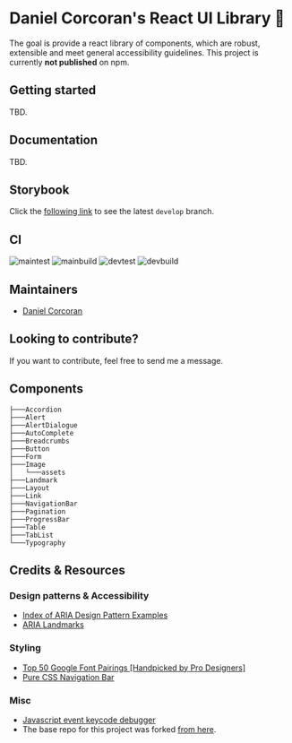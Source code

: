 # Daniel Corcoran's React UI Library 🐲

The goal is provide a react library of components, which are robust, extensible and meet general accessibility guidelines. This project is currently **not published** on npm.

## Getting started

TBD.

## Documentation

TBD.

## Storybook
Click the [following link](https://60b75a95d763ec0039b4429c-vxnypsfddl.chromatic.com/) to see the latest `develop` branch.

## CI

![maintest](https://github.com/danielc92/dc-react-ui/actions/workflows/main-test.yml/badge.svg) ![mainbuild](https://github.com/danielc92/dc-react-ui/actions/workflows/main-build.yml/badge.svg)
![devtest](https://github.com/danielc92/dc-react-ui/actions/workflows/develop-test.yml/badge.svg) ![devbuild](https://github.com/danielc92/dc-react-ui/actions/workflows/develop-build.yml/badge.svg)

## Maintainers

- [Daniel Corcoran](https://github.com/danielc92)

## Looking to contribute?

If you want to contribute, feel free to send me a message.

## Components

```
├───Accordion
├───Alert
├───AlertDialogue
├───AutoComplete
├───Breadcrumbs
├───Button
├───Form
├───Image
│   └───assets
├───Landmark
├───Layout
├───Link
├───NavigationBar
├───Pagination
├───ProgressBar
├───Table
├───TabList
└───Typography

```

## Credits & Resources

### Design patterns & Accessibility

- [Index of ARIA Design Pattern Examples](https://www.w3.org/TR/wai-aria-practices/examples/)
- [ARIA Landmarks](https://www.w3.org/TR/wai-aria-practices/examples/landmarks/index.html)

### Styling

- [Top 50 Google Font Pairings [Handpicked by Pro Designers]](https://www.pagecloud.com/blog/best-google-fonts-pairings)
- [Pure CSS Navigation Bar](https://codepen.io/drweb/pen/VwYNjxG)

### Misc

- [Javascript event keycode debugger](https://keycode.info/)
- The base repo for this project was forked [from here](https://blog.harveydelaney.com/creating-your-own-react-component-library/).
